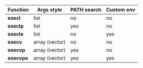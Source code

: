 | Function    | Args style     | PATH search | Custom env |
| ----------- | -------------- | ----------- | ---------- |
| **execl**   | list           | no          | no         |
| **execlp**  | list           | yes         | no         |
| **execle**  | list           | no          | yes        |
| **execv**   | array (vector) | no          | no         |
| **execvp**  | array (vector) | yes         | no         |
| **execvpe** | array (vector) | yes         | yes        |
